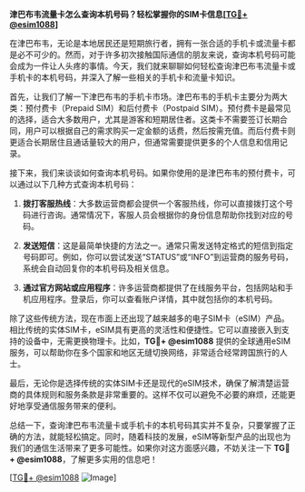 **津巴布韦流量卡怎么查询本机号码？轻松掌握你的SIM卡信息[[TG💪+ @esim1088](https://t.me/s/esim1088)]**

在津巴布韦，无论是本地居民还是短期旅行者，拥有一张合适的手机卡或流量卡都是必不可少的。然而，对于许多初次接触国际通信的朋友来说，查询本机号码可能会成为一件让人头疼的事情。今天，我们就来聊聊如何轻松查询津巴布韦流量卡或手机卡的本机号码，并深入了解一些相关的手机卡和流量卡知识。

首先，让我们了解一下津巴布韦的手机卡市场。津巴布韦的手机卡主要分为两大类：预付费卡（Prepaid SIM）和后付费卡（Postpaid SIM）。预付费卡是最常见的选择，适合大多数用户，尤其是游客和短期居住者。这类卡不需要签订长期合同，用户可以根据自己的需求购买一定金额的话费，然后按需充值。而后付费卡则更适合长期居住且通话量较大的用户，但通常需要提供更多的个人信息和信用记录。

接下来，我们来谈谈如何查询本机号码。如果你使用的是津巴布韦的预付费卡，可以通过以下几种方式查询本机号码：

1. **拨打客服热线**：大多数运营商都会提供一个客服热线，你可以直接拨打这个号码进行咨询。通常情况下，客服人员会根据你的身份信息帮助你找到对应的号码。
   
2. **发送短信**：这是最简单快捷的方法之一。通常只需发送特定格式的短信到指定号码即可。例如，你可以尝试发送“STATUS”或“INFO”到运营商的服务号码，系统会自动回复你的本机号码及相关信息。

3. **通过官方网站或应用程序**：许多运营商都提供了在线服务平台，包括网站和手机应用程序。登录后，你可以查看账户详情，其中就包括你的本机号码。

除了这些传统方法，现在市面上还出现了越来越多的电子SIM卡（eSIM）产品。相比传统的实体SIM卡，eSIM具有更高的灵活性和便捷性。它可以直接嵌入到支持的设备中，无需更换物理卡。比如，**TG💪+ @esim1088** 提供的全球通用eSIM服务，可以帮助你在多个国家和地区无缝切换网络，非常适合经常跨国旅行的人士。

最后，无论你是选择传统的实体SIM卡还是现代的eSIM技术，确保了解清楚运营商的具体规则和服务条款是非常重要的。这样不仅可以避免不必要的麻烦，还能更好地享受通信服务带来的便利。

总结一下，查询津巴布韦流量卡或手机卡的本机号码其实并不复杂，只要掌握了正确的方法，就能轻松搞定。同时，随着科技的发展，eSIM等新型产品的出现也为我们的通信生活带来了更多可能性。如果你对这方面感兴趣，不妨关注一下 **TG💪+ @esim1088**，了解更多实用的信息吧！

[[TG💪+ @esim1088](https://t.me/s/esim1088) ![Image](https://i.postimg.cc/4NQfJmqS/Snipaste-2025-05-13-00-14-12.png)]